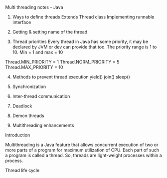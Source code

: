 Multi threading notes - Java

1. Ways to define threads
   Extends Thread class
   Implementing runnable interface

2. Getting & setting name of the thread

3. Thread priorities
   Every thread in Java has some priority, it may be declared by JVM or dev can provide that too. The priority range is 1 to 10. Min = 1 and max = 10

Thread.MIN_PRIORITY = 1
Thread.NORM_PRIORITY = 5
Thread.MAX_PRIORITY = 10

4. Methods to prevent thread execution
   yield()
   join()
   sleep()

5. Synchronization
6. Inter-thread communication
7. Deadlock
8. Demon threads
9. Multithreading enhancements

Introduction

Multithreading is a Java feature that allows concurrent execution of two or more parts of a program for maximum utilization of CPU. Each part of such a program is called a thread. So, threads are light-weight processes within a process.





Thread life cycle



